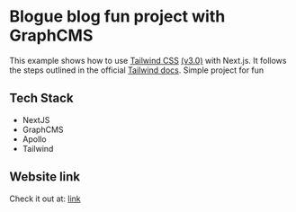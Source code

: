 # Blogue blog fun project with GraphCMS

This example shows how to use [Tailwind CSS](https://tailwindcss.com/) [(v3.0)](https://tailwindcss.com/blog/tailwindcss-v3) with Next.js. It follows the steps outlined in the official [Tailwind docs](https://tailwindcss.com/docs/guides/nextjs).
Simple project for fun

## Tech Stack

- NextJS
- GraphCMS
- Apollo
- Tailwind

## Website link

Check it out at: [link]()